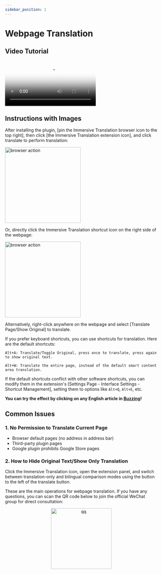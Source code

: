 ```yaml
---
sidebar_position: 1
---
```


# Webpage Translation

## Video Tutorial

<video
  controls
  poster="https://immersivetranslate.com/assets/price/video-poster-zh-Hans.png"
  src="https://s.immersivetranslate.com/assets/uploads/full-intro-zh-CN-rYaxVV.mp4"
/>

## Instructions with Images

After installing the plugin, [pin the Immersive Translation browser icon to the top right], then click [the Immersive Translation extension icon], and click translate to perform translation:

<img src="https://s.immersivetranslate.com/static/official-static/assets/browser-panel-v2.png" alt="browser action" width="250" />

Or, directly click the Immersive Translation shortcut icon on the right side of the webpage:

<img src="https://s.immersivetranslate.com/assets/sidebar-shortcut.jpeg" alt="browser action" width="250" />

Alternatively, right-click anywhere on the webpage and select [Translate Page/Show Original] to translate.

If you prefer keyboard shortcuts, you can use shortcuts for translation. Here are the default shortcuts:

    Alt+A: Translate/Toggle Original, press once to translate, press again to show original text.

    Alt+W: Translate the entire page, instead of the default smart content area translation.

If the default shortcuts conflict with other software shortcuts, you can modify them in the extension's [Settings Page - Interface Settings - Shortcut Management], setting them to options like `Alt+Q`, `Alt+E`, etc.

**You can try the effect by clicking on any English article in [Buzzing](https://www.buzzing.cc/)!**

## Common Issues

### 1. No Permission to Translate Current Page

- Browser default pages (no address in address bar)
- Third-party plugin pages
- Google plugin prohibits Google Store pages

### 2. How to Hide Original Text/Show Only Translation

Click the Immersive Translation icon, open the extension panel, and switch between translation-only and bilingual comparison modes using the button to the left of the translate button.

These are the main operations for webpage translation. If you have any questions, you can scan the QR code below to join the official WeChat group for direct consultation:

<div align="center">
<img src="https://immersivetranslate.com/assets/wechat-contact3.jpg" width="200" alt="qq" />
</div>
